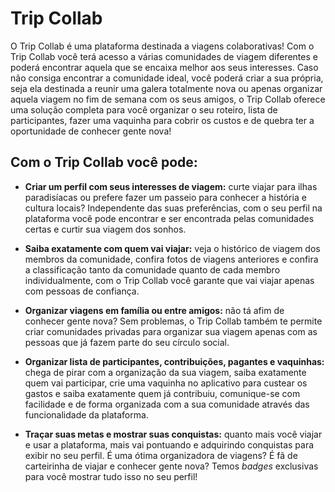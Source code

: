 # Trip Collab

O Trip Collab é uma plataforma destinada a viagens colaborativas! Com o Trip Collab você terá acesso a várias comunidades de viagem diferentes e poderá encontrar aquela que se encaixa melhor aos seus interesses. Caso não consiga encontrar a comunidade ideal, você poderá criar a sua própria, seja ela destinada a reunir uma galera totalmente nova ou apenas organizar aquela viagem no fim de semana com os seus amigos, o Trip Collab oferece uma solução completa para você organizar o seu roteiro, lista de participantes, fazer uma vaquinha para cobrir os custos e de quebra ter a oportunidade de conhecer gente nova!

## **Com o Trip Collab você pode:**
-   **Criar um perfil com seus interesses de viagem:** curte viajar para ilhas paradisíacas ou prefere fazer um passeio para conhecer a história e cultura locais? Independente das suas preferências, com o seu perfil na plataforma você pode encontrar e ser encontrada pelas comunidades certas e curtir sua viagem dos sonhos.
    
-   **Saiba exatamente com quem vai viajar:** veja o histórico de viagem dos membros da comunidade, confira fotos de viagens anteriores e confira a classificação tanto da comunidade quanto de cada membro individualmente, com o Trip Collab você garante que vai viajar apenas com pessoas de confiança.
    
-   **Organizar viagens em família ou entre amigos:** não tá afim de conhecer gente nova? Sem problemas, o Trip Collab também te permite criar comunidades privadas para organizar sua viagem apenas com as pessoas que já fazem parte do seu círculo social.
    
-   **Organizar lista de participantes, contribuições, pagantes e vaquinhas:** chega de pirar com a organização da sua viagem, saiba exatamente quem vai participar, crie uma vaquinha no aplicativo para custear os gastos e saiba exatamente quem já contribuiu, comunique-se com facilidade e de forma organizada com a sua comunidade através das funcionalidade da plataforma.
    
-   **Traçar suas metas e mostrar suas conquistas:** quanto mais você viajar e usar a plataforma, mais vai pontuando e adquirindo conquistas para exibir no seu perfil. É uma ótima organizadora de viagens? É fã de carteirinha de viajar e conhecer gente nova? Temos *badges* exclusivas para você mostrar tudo isso no seu perfil!
